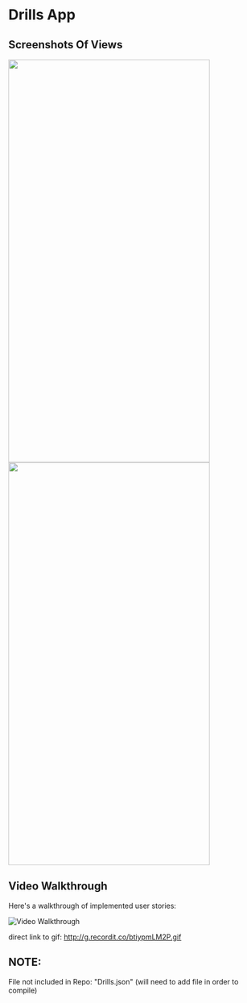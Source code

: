 # Drills App 

## Screenshots Of Views

<img src="https://thomasmedia.s3.us-east-2.amazonaws.com/DrillsTableView.png" height="800" width="400">
<img src="https://thomasmedia.s3.us-east-2.amazonaws.com/DrillsDetailView.png" height="800" width="400">

## Video Walkthrough

Here's a walkthrough of implemented user stories:

<img src='http://g.recordit.co/btiypmLM2P.gif' title='Video Walkthrough' width='' alt='Video Walkthrough' />

direct link to gif: http://g.recordit.co/btiypmLM2P.gif

## NOTE:
File not included in Repo: "Drills.json"  (will need to add file in order to compile)
